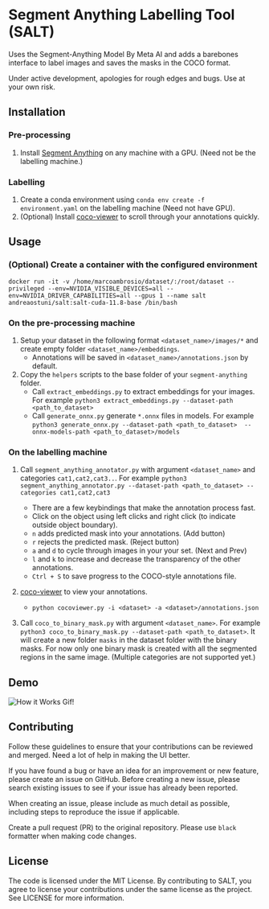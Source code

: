 # Segment Anything Labelling Tool (SALT)

Uses the Segment-Anything Model By Meta AI and adds a barebones interface to label images and saves the masks in the COCO format.

Under active development, apologies for rough edges and bugs. Use at your own risk.

## Installation

### Pre-processing
1. Install [Segment Anything](https://github.com/facebookresearch/segment-anything) on any machine with a GPU. (Need not be the labelling machine.)

### Labelling
1. Create a conda environment using `conda env create -f environment.yaml` on the labelling machine (Need not have GPU).
1. (Optional) Install [coco-viewer](https://github.com/trsvchn/coco-viewer) to scroll through your annotations quickly.

## Usage

### (Optional) Create a container with the configured environment

    docker run -it -v /home/marcoambrosio/dataset/:/root/dataset --privileged --env=NVIDIA_VISIBLE_DEVICES=all --env=NVIDIA_DRIVER_CAPABILITIES=all --gpus 1 --name salt andreaostuni/salt:salt-cuda-11.8-base /bin/bash

### On the pre-processing machine
1. Setup your dataset in the following format `<dataset_name>/images/*` and create empty folder `<dataset_name>/embeddings`.
    - Annotations will be saved in `<dataset_name>/annotations.json` by default.
2. Copy the `helpers` scripts to the base folder of your `segment-anything` folder.
    - Call `extract_embeddings.py` to extract embeddings for your images. For example ` python3 extract_embeddings.py --dataset-path <path_to_dataset>  `
    - Call `generate_onnx.py` generate `*.onnx` files in models. For example ` python3 generate_onnx.py --dataset-path <path_to_dataset>  --onnx-models-path <path_to_dataset>/models `

### On the labelling machine
1. Call `segment_anything_annotator.py` with argument `<dataset_name>` and categories `cat1,cat2,cat3..`. For example ` python3 segment_anything_annotator.py --dataset-path <path_to_dataset> --categories cat1,cat2,cat3 `
    - There are a few keybindings that make the annotation process fast.
    - Click on the object using left clicks and right click (to indicate outside object boundary).
    - `n` adds predicted mask into your annotations. (Add button)
    - `r` rejects the predicted mask. (Reject button)
    - `a` and `d` to cycle through images in your your set. (Next and Prev)
    - `l` and `k` to increase and decrease the transparency of the other annotations.
    - `Ctrl + S` to save progress to the COCO-style annotations file.
1. [coco-viewer](https://github.com/trsvchn/coco-viewer) to view your annotations.
    - `python cocoviewer.py -i <dataset> -a <dataset>/annotations.json`

1. Call `coco_to_binary_mask.py` with argument `<dataset_name>`. For example ` python3 coco_to_binary_mask.py --dataset-path <path_to_dataset> `. It will create a new folder `masks` in the dataset folder with the binary masks. For now only one binary mask is created with all the segmented regions in the same image. (Multiple categories are not supported yet.)

## Demo

![How it Works Gif!](https://github.com/anuragxel/salt/raw/main/assets/how-it-works.gif)

## Contributing

Follow these guidelines to ensure that your contributions can be reviewed and merged. Need a lot of help in making the UI better.

If you have found a bug or have an idea for an improvement or new feature, please create an issue on GitHub. Before creating a new issue, please search existing issues to see if your issue has already been reported. 

When creating an issue, please include as much detail as possible, including steps to reproduce the issue if applicable.

Create a pull request (PR) to the original repository. Please use `black` formatter when making code changes.

## License

The code is licensed under the MIT License. By contributing to SALT, you agree to license your contributions under the same license as the project. See LICENSE for more information.
